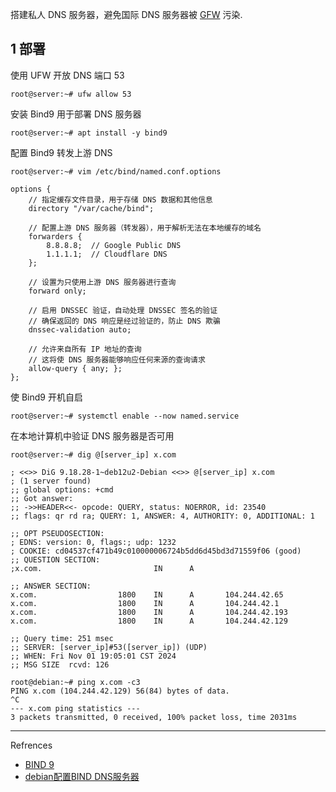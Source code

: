 搭建私人 DNS 服务器，避免国际 DNS 服务器被 [GFW](https://zh.wikipedia.org/zh-hans/%E9%98%B2%E7%81%AB%E9%95%BF%E5%9F%8E) 污染.

## 1 部署

使用 UFW 开放 DNS 端口 53

```shell
root@server:~# ufw allow 53
```

安装 Bind9 用于部署 DNS 服务器

```shell
root@server:~# apt install -y bind9
```

配置 Bind9 转发上游 DNS

```shell
root@server:~# vim /etc/bind/named.conf.options
```

```
options {
    // 指定缓存文件目录，用于存储 DNS 数据和其他信息
    directory "/var/cache/bind";

    // 配置上游 DNS 服务器（转发器），用于解析无法在本地缓存的域名
    forwarders {
        8.8.8.8;  // Google Public DNS
        1.1.1.1;  // Cloudflare DNS
    };

    // 设置为只使用上游 DNS 服务器进行查询
    forward only;

    // 启用 DNSSEC 验证，自动处理 DNSSEC 签名的验证
    // 确保返回的 DNS 响应是经过验证的，防止 DNS 欺骗
    dnssec-validation auto;

    // 允许来自所有 IP 地址的查询
    // 这将使 DNS 服务器能够响应任何来源的查询请求
    allow-query { any; };
};
```

使 Bind9 开机自启

```shell
root@server:~# systemctl enable --now named.service
```

在本地计算机中验证 DNS 服务器是否可用

```shell
root@server:~# dig @[server_ip] x.com
```

```
; <<>> DiG 9.18.28-1~deb12u2-Debian <<>> @[server_ip] x.com
; (1 server found)
;; global options: +cmd
;; Got answer:
;; ->>HEADER<<- opcode: QUERY, status: NOERROR, id: 23540
;; flags: qr rd ra; QUERY: 1, ANSWER: 4, AUTHORITY: 0, ADDITIONAL: 1

;; OPT PSEUDOSECTION:
; EDNS: version: 0, flags:; udp: 1232
; COOKIE: cd04537cf471b49c010000006724b5dd6d45bd3d71559f06 (good)
;; QUESTION SECTION:
;x.com.                         IN      A

;; ANSWER SECTION:
x.com.                  1800    IN      A       104.244.42.65
x.com.                  1800    IN      A       104.244.42.1
x.com.                  1800    IN      A       104.244.42.193
x.com.                  1800    IN      A       104.244.42.129

;; Query time: 251 msec
;; SERVER: [server_ip]#53([server_ip]) (UDP)
;; WHEN: Fri Nov 01 19:05:01 CST 2024
;; MSG SIZE  rcvd: 126

root@debian:~# ping x.com -c3
PING x.com (104.244.42.129) 56(84) bytes of data.
^C
--- x.com ping statistics ---
3 packets transmitted, 0 received, 100% packet loss, time 2031ms
```

---

Refrences

- [BIND 9](https://gitlab.isc.org/isc-projects/bind9)
- [debian配置BIND DNS服务器](https://blog.csdn.net/qq_51470638/article/details/138235472)

